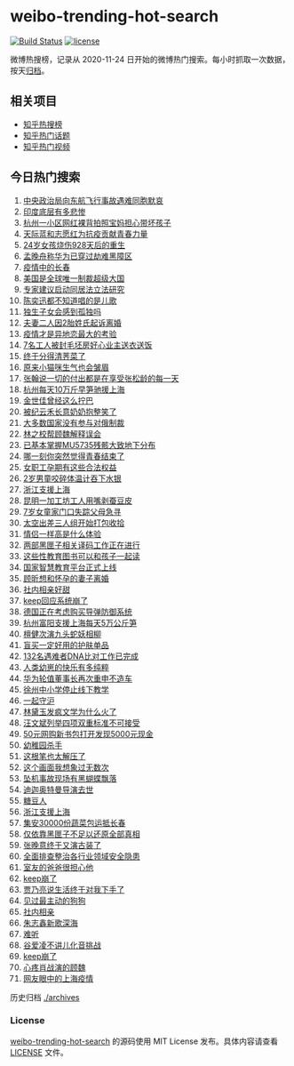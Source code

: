 # weibo-trending-hot-search

[![Build Status](https://github.com/justjavac/weibo-trending-hot-search/workflows/ci/badge.svg?branch=master)](https://github.com/justjavac/weibo-trending-hot-search/actions)
[![license](https://img.shields.io/github/license/justjavac/weibo-trending-hot-search)](https://github.com/justjavac/weibo-trending-hot-search/blob/master/LICENSE)

微博热搜榜，记录从 2020-11-24 日开始的微博热门搜索。每小时抓取一次数据，按天[归档](./archives)。

## 相关项目

- [知乎热搜榜](https://github.com/justjavac/zhihu-trending-top-search)
- [知乎热门话题](https://github.com/justjavac/zhihu-trending-hot-questions)
- [知乎热门视频](https://github.com/justjavac/zhihu-trending-hot-video)

## 今日热门搜索

<!-- BEGIN -->
<!-- 最后更新时间 Tue Mar 29 2022 07:07:07 GMT+0800 (China Standard Time) -->

1. [中央政治局向东航飞行事故遇难同胞默哀](https://s.weibo.com//weibo?q=%23%E4%B8%AD%E5%A4%AE%E6%94%BF%E6%B2%BB%E5%B1%80%E5%90%91%E4%B8%9C%E8%88%AA%E9%A3%9E%E8%A1%8C%E4%BA%8B%E6%95%85%E9%81%87%E9%9A%BE%E5%90%8C%E8%83%9E%E9%BB%98%E5%93%80%23&Refer=new_time)
1. [印度底层有多悲惨](https://s.weibo.com//weibo?q=%E5%8D%B0%E5%BA%A6%E5%BA%95%E5%B1%82%E6%9C%89%E5%A4%9A%E6%82%B2%E6%83%A8&Refer=top)
1. [杭州一小区网红裸背拍照宝妈担心带坏孩子](https://s.weibo.com//weibo?q=%23%E6%9D%AD%E5%B7%9E%E4%B8%80%E5%B0%8F%E5%8C%BA%E7%BD%91%E7%BA%A2%E8%A3%B8%E8%83%8C%E6%8B%8D%E7%85%A7%E5%AE%9D%E5%A6%88%E6%8B%85%E5%BF%83%E5%B8%A6%E5%9D%8F%E5%AD%A9%E5%AD%90%23&Refer=top)
1. [天际蓝和志愿红为抗疫贡献青春力量](https://s.weibo.com//weibo?q=%23%E5%A4%A9%E9%99%85%E8%93%9D%E5%92%8C%E5%BF%97%E6%84%BF%E7%BA%A2%E4%B8%BA%E6%8A%97%E7%96%AB%E8%B4%A1%E7%8C%AE%E9%9D%92%E6%98%A5%E5%8A%9B%E9%87%8F%23&Refer=top)
1. [24岁女孩烧伤928天后的重生](https://s.weibo.com//weibo?q=%2324%E5%B2%81%E5%A5%B3%E5%AD%A9%E7%83%A7%E4%BC%A4928%E5%A4%A9%E5%90%8E%E7%9A%84%E9%87%8D%E7%94%9F%23&Refer=top)
1. [孟晚舟称华为已穿过劫难黑障区](https://s.weibo.com//weibo?q=%23%E5%AD%9F%E6%99%9A%E8%88%9F%E7%A7%B0%E5%8D%8E%E4%B8%BA%E5%B7%B2%E7%A9%BF%E8%BF%87%E5%8A%AB%E9%9A%BE%E9%BB%91%E9%9A%9C%E5%8C%BA%23&Refer=top)
1. [疫情中的长春](https://s.weibo.com//weibo?q=%23%E7%96%AB%E6%83%85%E4%B8%AD%E7%9A%84%E9%95%BF%E6%98%A5%23&Refer=top)
1. [美国是全球唯一制裁超级大国](https://s.weibo.com//weibo?q=%23%E7%BE%8E%E5%9B%BD%E6%98%AF%E5%85%A8%E7%90%83%E5%94%AF%E4%B8%80%E5%88%B6%E8%A3%81%E8%B6%85%E7%BA%A7%E5%A4%A7%E5%9B%BD%23&Refer=top)
1. [专家建议启动同居法立法研究](https://s.weibo.com//weibo?q=%23%E4%B8%93%E5%AE%B6%E5%BB%BA%E8%AE%AE%E5%90%AF%E5%8A%A8%E5%90%8C%E5%B1%85%E6%B3%95%E7%AB%8B%E6%B3%95%E7%A0%94%E7%A9%B6%23&Refer=top)
1. [陈奕迅都不知道唱的是儿歌](https://s.weibo.com//weibo?q=%23%E9%99%88%E5%A5%95%E8%BF%85%E9%83%BD%E4%B8%8D%E7%9F%A5%E9%81%93%E5%94%B1%E7%9A%84%E6%98%AF%E5%84%BF%E6%AD%8C%23&Refer=top)
1. [独生子女会感到孤独吗](https://s.weibo.com//weibo?q=%23%E7%8B%AC%E7%94%9F%E5%AD%90%E5%A5%B3%E4%BC%9A%E6%84%9F%E5%88%B0%E5%AD%A4%E7%8B%AC%E5%90%97%23&Refer=top)
1. [夫妻二人因2胎姓氏起诉离婚](https://s.weibo.com//weibo?q=%23%E5%A4%AB%E5%A6%BB%E4%BA%8C%E4%BA%BA%E5%9B%A02%E8%83%8E%E5%A7%93%E6%B0%8F%E8%B5%B7%E8%AF%89%E7%A6%BB%E5%A9%9A%23&Refer=top)
1. [疫情才是异地恋最大的考验](https://s.weibo.com//weibo?q=%23%E7%96%AB%E6%83%85%E6%89%8D%E6%98%AF%E5%BC%82%E5%9C%B0%E6%81%8B%E6%9C%80%E5%A4%A7%E7%9A%84%E8%80%83%E9%AA%8C%23&Refer=top)
1. [7名工人被封毛坯房好心业主送衣送饭](https://s.weibo.com//weibo?q=%237%E5%90%8D%E5%B7%A5%E4%BA%BA%E8%A2%AB%E5%B0%81%E6%AF%9B%E5%9D%AF%E6%88%BF%E5%A5%BD%E5%BF%83%E4%B8%9A%E4%B8%BB%E9%80%81%E8%A1%A3%E9%80%81%E9%A5%AD%23&Refer=top)
1. [终于分得清荠菜了](https://s.weibo.com//weibo?q=%23%E7%BB%88%E4%BA%8E%E5%88%86%E5%BE%97%E6%B8%85%E8%8D%A0%E8%8F%9C%E4%BA%86%23&Refer=top)
1. [原来小猫咪生气也会皱眉](https://s.weibo.com//weibo?q=%23%E5%8E%9F%E6%9D%A5%E5%B0%8F%E7%8C%AB%E5%92%AA%E7%94%9F%E6%B0%94%E4%B9%9F%E4%BC%9A%E7%9A%B1%E7%9C%89%23&Refer=top)
1. [张翰说一切的付出都是在享受张松龄的每一天](https://s.weibo.com//weibo?q=%23%E5%BC%A0%E7%BF%B0%E8%AF%B4%E4%B8%80%E5%88%87%E7%9A%84%E4%BB%98%E5%87%BA%E9%83%BD%E6%98%AF%E5%9C%A8%E4%BA%AB%E5%8F%97%E5%BC%A0%E6%9D%BE%E9%BE%84%E7%9A%84%E6%AF%8F%E4%B8%80%E5%A4%A9%23&Refer=top)
1. [杭州每天10万斤早笋驰援上海](https://s.weibo.com//weibo?q=%23%E6%9D%AD%E5%B7%9E%E6%AF%8F%E5%A4%A910%E4%B8%87%E6%96%A4%E6%97%A9%E7%AC%8B%E9%A9%B0%E6%8F%B4%E4%B8%8A%E6%B5%B7%23&Refer=top)
1. [金世佳曾经这么拧巴](https://s.weibo.com//weibo?q=%23%E9%87%91%E4%B8%96%E4%BD%B3%E6%9B%BE%E7%BB%8F%E8%BF%99%E4%B9%88%E6%8B%A7%E5%B7%B4%23&Refer=top)
1. [被纪云禾长意奶奶抱整笑了](https://s.weibo.com//weibo?q=%23%E8%A2%AB%E7%BA%AA%E4%BA%91%E7%A6%BE%E9%95%BF%E6%84%8F%E5%A5%B6%E5%A5%B6%E6%8A%B1%E6%95%B4%E7%AC%91%E4%BA%86%23&Refer=top)
1. [大多数国家没有参与对俄制裁](https://s.weibo.com//weibo?q=%23%E5%A4%A7%E5%A4%9A%E6%95%B0%E5%9B%BD%E5%AE%B6%E6%B2%A1%E6%9C%89%E5%8F%82%E4%B8%8E%E5%AF%B9%E4%BF%84%E5%88%B6%E8%A3%81%23&Refer=top)
1. [林之校帮顾魏解释误会](https://s.weibo.com//weibo?q=%23%E6%9E%97%E4%B9%8B%E6%A0%A1%E5%B8%AE%E9%A1%BE%E9%AD%8F%E8%A7%A3%E9%87%8A%E8%AF%AF%E4%BC%9A%23&Refer=top)
1. [已基本掌握MU5735残骸大致地下分布](https://s.weibo.com//weibo?q=%23%E5%B7%B2%E5%9F%BA%E6%9C%AC%E6%8E%8C%E6%8F%A1MU5735%E6%AE%8B%E9%AA%B8%E5%A4%A7%E8%87%B4%E5%9C%B0%E4%B8%8B%E5%88%86%E5%B8%83%23&Refer=top)
1. [哪一刻你突然觉得青春结束了](https://s.weibo.com//weibo?q=%23%E5%93%AA%E4%B8%80%E5%88%BB%E4%BD%A0%E7%AA%81%E7%84%B6%E8%A7%89%E5%BE%97%E9%9D%92%E6%98%A5%E7%BB%93%E6%9D%9F%E4%BA%86%23&Refer=top)
1. [女职工孕期有这些合法权益](https://s.weibo.com//weibo?q=%23%E5%A5%B3%E8%81%8C%E5%B7%A5%E5%AD%95%E6%9C%9F%E6%9C%89%E8%BF%99%E4%BA%9B%E5%90%88%E6%B3%95%E6%9D%83%E7%9B%8A%23&Refer=top)
1. [2岁男童咬碎体温计吞下水银](https://s.weibo.com//weibo?q=%232%E5%B2%81%E7%94%B7%E7%AB%A5%E5%92%AC%E7%A2%8E%E4%BD%93%E6%B8%A9%E8%AE%A1%E5%90%9E%E4%B8%8B%E6%B0%B4%E9%93%B6%23&Refer=top)
1. [浙江支援上海](https://s.weibo.com//weibo?q=%E6%B5%99%E6%B1%9F%E6%94%AF%E6%8F%B4%E4%B8%8A%E6%B5%B7&Refer=top)
1. [昆明一加工坊工人用嘴剥蚕豆皮](https://s.weibo.com//weibo?q=%23%E6%98%86%E6%98%8E%E4%B8%80%E5%8A%A0%E5%B7%A5%E5%9D%8A%E5%B7%A5%E4%BA%BA%E7%94%A8%E5%98%B4%E5%89%A5%E8%9A%95%E8%B1%86%E7%9A%AE%23&Refer=top)
1. [7岁女童家门口失踪父母急寻](https://s.weibo.com//weibo?q=%237%E5%B2%81%E5%A5%B3%E7%AB%A5%E5%AE%B6%E9%97%A8%E5%8F%A3%E5%A4%B1%E8%B8%AA%E7%88%B6%E6%AF%8D%E6%80%A5%E5%AF%BB%23&Refer=top)
1. [太空出差三人组开始打包收拾](https://s.weibo.com//weibo?q=%23%E5%A4%AA%E7%A9%BA%E5%87%BA%E5%B7%AE%E4%B8%89%E4%BA%BA%E7%BB%84%E5%BC%80%E5%A7%8B%E6%89%93%E5%8C%85%E6%94%B6%E6%8B%BE%23&Refer=top)
1. [情侣一样高是什么体验](https://s.weibo.com//weibo?q=%23%E6%83%85%E4%BE%A3%E4%B8%80%E6%A0%B7%E9%AB%98%E6%98%AF%E4%BB%80%E4%B9%88%E4%BD%93%E9%AA%8C%23&Refer=top)
1. [两部黑匣子相关译码工作正在进行](https://s.weibo.com//weibo?q=%23%E4%B8%A4%E9%83%A8%E9%BB%91%E5%8C%A3%E5%AD%90%E7%9B%B8%E5%85%B3%E8%AF%91%E7%A0%81%E5%B7%A5%E4%BD%9C%E6%AD%A3%E5%9C%A8%E8%BF%9B%E8%A1%8C%23&Refer=top)
1. [这些性教育图书可以和孩子一起读](https://s.weibo.com//weibo?q=%23%E8%BF%99%E4%BA%9B%E6%80%A7%E6%95%99%E8%82%B2%E5%9B%BE%E4%B9%A6%E5%8F%AF%E4%BB%A5%E5%92%8C%E5%AD%A9%E5%AD%90%E4%B8%80%E8%B5%B7%E8%AF%BB%23&Refer=top)
1. [国家智慧教育平台正式上线](https://s.weibo.com//weibo?q=%23%E5%9B%BD%E5%AE%B6%E6%99%BA%E6%85%A7%E6%95%99%E8%82%B2%E5%B9%B3%E5%8F%B0%E6%AD%A3%E5%BC%8F%E4%B8%8A%E7%BA%BF%23&Refer=top)
1. [顾昕想和怀孕的妻子离婚](https://s.weibo.com//weibo?q=%23%E9%A1%BE%E6%98%95%E6%83%B3%E5%92%8C%E6%80%80%E5%AD%95%E7%9A%84%E5%A6%BB%E5%AD%90%E7%A6%BB%E5%A9%9A%23&Refer=top)
1. [社内相亲好甜](https://s.weibo.com//weibo?q=%23%E7%A4%BE%E5%86%85%E7%9B%B8%E4%BA%B2%E5%A5%BD%E7%94%9C%23&Refer=top)
1. [keep回应系统崩了](https://s.weibo.com//weibo?q=%23keep%E5%9B%9E%E5%BA%94%E7%B3%BB%E7%BB%9F%E5%B4%A9%E4%BA%86%23&Refer=top)
1. [德国正在考虑购买导弹防御系统](https://s.weibo.com//weibo?q=%23%E5%BE%B7%E5%9B%BD%E6%AD%A3%E5%9C%A8%E8%80%83%E8%99%91%E8%B4%AD%E4%B9%B0%E5%AF%BC%E5%BC%B9%E9%98%B2%E5%BE%A1%E7%B3%BB%E7%BB%9F%23&Refer=top)
1. [杭州富阳支援上海每天5万公斤笋](https://s.weibo.com//weibo?q=%23%E6%9D%AD%E5%B7%9E%E5%AF%8C%E9%98%B3%E6%94%AF%E6%8F%B4%E4%B8%8A%E6%B5%B7%E6%AF%8F%E5%A4%A95%E4%B8%87%E5%85%AC%E6%96%A4%E7%AC%8B%23&Refer=top)
1. [檀健次演九头蛇妖相柳](https://s.weibo.com//weibo?q=%23%E6%AA%80%E5%81%A5%E6%AC%A1%E6%BC%94%E4%B9%9D%E5%A4%B4%E8%9B%87%E5%A6%96%E7%9B%B8%E6%9F%B3%23&Refer=top)
1. [盲买一定好用的护肤单品](https://s.weibo.com//weibo?q=%E7%9B%B2%E4%B9%B0%E4%B8%80%E5%AE%9A%E5%A5%BD%E7%94%A8%E7%9A%84%E6%8A%A4%E8%82%A4%E5%8D%95%E5%93%81&Refer=top)
1. [132名遇难者DNA比对工作已完成](https://s.weibo.com//weibo?q=%23132%E5%90%8D%E9%81%87%E9%9A%BE%E8%80%85DNA%E6%AF%94%E5%AF%B9%E5%B7%A5%E4%BD%9C%E5%B7%B2%E5%AE%8C%E6%88%90%23&Refer=top)
1. [人类幼崽的快乐有多纯粹](https://s.weibo.com//weibo?q=%23%E4%BA%BA%E7%B1%BB%E5%B9%BC%E5%B4%BD%E7%9A%84%E5%BF%AB%E4%B9%90%E6%9C%89%E5%A4%9A%E7%BA%AF%E7%B2%B9%23&Refer=top)
1. [华为轮值董事长再次重申不造车](https://s.weibo.com//weibo?q=%23%E5%8D%8E%E4%B8%BA%E8%BD%AE%E5%80%BC%E8%91%A3%E4%BA%8B%E9%95%BF%E5%86%8D%E6%AC%A1%E9%87%8D%E7%94%B3%E4%B8%8D%E9%80%A0%E8%BD%A6%23&Refer=top)
1. [徐州中小学停止线下教学](https://s.weibo.com//weibo?q=%23%E5%BE%90%E5%B7%9E%E4%B8%AD%E5%B0%8F%E5%AD%A6%E5%81%9C%E6%AD%A2%E7%BA%BF%E4%B8%8B%E6%95%99%E5%AD%A6%23&Refer=top)
1. [一起守沪](https://s.weibo.com//weibo?q=%23%E4%B8%80%E8%B5%B7%E5%AE%88%E6%B2%AA%23&Refer=top)
1. [林黛玉发疯文学为什么火了](https://s.weibo.com//weibo?q=%23%E6%9E%97%E9%BB%9B%E7%8E%89%E5%8F%91%E7%96%AF%E6%96%87%E5%AD%A6%E4%B8%BA%E4%BB%80%E4%B9%88%E7%81%AB%E4%BA%86%23&Refer=top)
1. [汪文斌列举四项双重标准不可接受](https://s.weibo.com//weibo?q=%23%E6%B1%AA%E6%96%87%E6%96%8C%E5%88%97%E4%B8%BE%E5%9B%9B%E9%A1%B9%E5%8F%8C%E9%87%8D%E6%A0%87%E5%87%86%E4%B8%8D%E5%8F%AF%E6%8E%A5%E5%8F%97%23&Refer=top)
1. [50元网购新书包打开发现5000元现金](https://s.weibo.com//weibo?q=%2350%E5%85%83%E7%BD%91%E8%B4%AD%E6%96%B0%E4%B9%A6%E5%8C%85%E6%89%93%E5%BC%80%E5%8F%91%E7%8E%B05000%E5%85%83%E7%8E%B0%E9%87%91%23&Refer=top)
1. [幼稚园杀手](https://s.weibo.com//weibo?q=%E5%B9%BC%E7%A8%9A%E5%9B%AD%E6%9D%80%E6%89%8B&Refer=top)
1. [这根笔也太解压了](https://s.weibo.com//weibo?q=%23%E8%BF%99%E6%A0%B9%E7%AC%94%E4%B9%9F%E5%A4%AA%E8%A7%A3%E5%8E%8B%E4%BA%86%23&Refer=top)
1. [这个画面我想象过无数次](https://s.weibo.com//weibo?q=%23%E8%BF%99%E4%B8%AA%E7%94%BB%E9%9D%A2%E6%88%91%E6%83%B3%E8%B1%A1%E8%BF%87%E6%97%A0%E6%95%B0%E6%AC%A1%23&Refer=top)
1. [坠机事故现场有黑蝴蝶飘落](https://s.weibo.com//weibo?q=%23%E5%9D%A0%E6%9C%BA%E4%BA%8B%E6%95%85%E7%8E%B0%E5%9C%BA%E6%9C%89%E9%BB%91%E8%9D%B4%E8%9D%B6%E9%A3%98%E8%90%BD%23&Refer=top)
1. [迪迦奥特曼导演去世](https://s.weibo.com//weibo?q=%23%E8%BF%AA%E8%BF%A6%E5%A5%A5%E7%89%B9%E6%9B%BC%E5%AF%BC%E6%BC%94%E5%8E%BB%E4%B8%96%23&Refer=top)
1. [糖豆人](https://s.weibo.com//weibo?q=%E7%B3%96%E8%B1%86%E4%BA%BA&Refer=top)
1. [浙江支援上海](https://s.weibo.com//weibo?q=%23%E6%B5%99%E6%B1%9F%E6%94%AF%E6%8F%B4%E4%B8%8A%E6%B5%B7%23&Refer=top)
1. [集安30000份蔬菜包运抵长春](https://s.weibo.com//weibo?q=%23%E9%9B%86%E5%AE%8930000%E4%BB%BD%E8%94%AC%E8%8F%9C%E5%8C%85%E8%BF%90%E6%8A%B5%E9%95%BF%E6%98%A5%23&Refer=top)
1. [仅依靠黑匣子不足以还原全部真相](https://s.weibo.com//weibo?q=%23%E4%BB%85%E4%BE%9D%E9%9D%A0%E9%BB%91%E5%8C%A3%E5%AD%90%E4%B8%8D%E8%B6%B3%E4%BB%A5%E8%BF%98%E5%8E%9F%E5%85%A8%E9%83%A8%E7%9C%9F%E7%9B%B8%23&Refer=top)
1. [张晚意终于又演古装了](https://s.weibo.com//weibo?q=%23%E5%BC%A0%E6%99%9A%E6%84%8F%E7%BB%88%E4%BA%8E%E5%8F%88%E6%BC%94%E5%8F%A4%E8%A3%85%E4%BA%86%23&Refer=top)
1. [全面排查整治各行业领域安全隐患](https://s.weibo.com//weibo?q=%23%E5%85%A8%E9%9D%A2%E6%8E%92%E6%9F%A5%E6%95%B4%E6%B2%BB%E5%90%84%E8%A1%8C%E4%B8%9A%E9%A2%86%E5%9F%9F%E5%AE%89%E5%85%A8%E9%9A%90%E6%82%A3%23&Refer=new_time)
1. [室友的爸爸很担心他](https://s.weibo.com//weibo?q=%23%E5%AE%A4%E5%8F%8B%E7%9A%84%E7%88%B8%E7%88%B8%E5%BE%88%E6%8B%85%E5%BF%83%E4%BB%96%23&Refer=top)
1. [keep崩了](https://s.weibo.com//weibo?q=%23keep%E5%B4%A9%E4%BA%86%23&Refer=top)
1. [贾乃亮说生活终于对我下手了](https://s.weibo.com//weibo?q=%23%E8%B4%BE%E4%B9%83%E4%BA%AE%E8%AF%B4%E7%94%9F%E6%B4%BB%E7%BB%88%E4%BA%8E%E5%AF%B9%E6%88%91%E4%B8%8B%E6%89%8B%E4%BA%86%23&Refer=top)
1. [见过最主动的狗狗](https://s.weibo.com//weibo?q=%23%E8%A7%81%E8%BF%87%E6%9C%80%E4%B8%BB%E5%8A%A8%E7%9A%84%E7%8B%97%E7%8B%97%23&Refer=top)
1. [社内相亲](https://s.weibo.com//weibo?q=%23%E7%A4%BE%E5%86%85%E7%9B%B8%E4%BA%B2%23&Refer=top)
1. [朱志鑫新歌深海](https://s.weibo.com//weibo?q=%23%E6%9C%B1%E5%BF%97%E9%91%AB%E6%96%B0%E6%AD%8C%E6%B7%B1%E6%B5%B7%23&Refer=top)
1. [难听](https://s.weibo.com//weibo?q=%E9%9A%BE%E5%90%AC&Refer=top)
1. [谷爱凌不讲儿化音挑战](https://s.weibo.com//weibo?q=%23%E8%B0%B7%E7%88%B1%E5%87%8C%E4%B8%8D%E8%AE%B2%E5%84%BF%E5%8C%96%E9%9F%B3%E6%8C%91%E6%88%98%23&Refer=top)
1. [keep崩了](https://s.weibo.com//weibo?q=keep%E5%B4%A9%E4%BA%86&Refer=top)
1. [心疼肖战演的顾魏](https://s.weibo.com//weibo?q=%23%E5%BF%83%E7%96%BC%E8%82%96%E6%88%98%E6%BC%94%E7%9A%84%E9%A1%BE%E9%AD%8F%23&Refer=top)
1. [网友眼中的上海疫情](https://s.weibo.com//weibo?q=%23%E7%BD%91%E5%8F%8B%E7%9C%BC%E4%B8%AD%E7%9A%84%E4%B8%8A%E6%B5%B7%E7%96%AB%E6%83%85%23&Refer=top)

<!-- END -->

历史归档 [./archives](./archives)

### License

[weibo-trending-hot-search](https://github.com/justjavac/weibo-trending-hot-search)
的源码使用 MIT License 发布。具体内容请查看 [LICENSE](./LICENSE) 文件。
